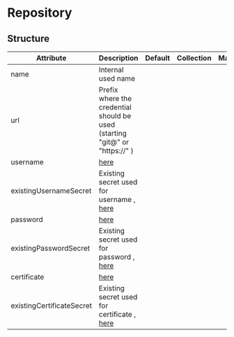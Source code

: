 # Repository 
 

## Structure 
 

| Attribute                 | Description                                                                  | Default | Collection | Map  |
| ------------------------- | ---------------------------------------------------------------------------- | ------- | ---------- | ---  |
| name                      | Internal used name                                                           |         |            |      |
| url                       | Prefix where the credential should be used (starting "git@" or "https://" )  |         |            |      |
| username                  | [here](secret/Secret/Secret.md)                                              |         |            |      |
| existingUsernameSecret    | Existing secret used for username , [here](secret/Existing/Existing.md)      |         |            |      |
| password                  | [here](secret/Secret/Secret.md)                                              |         |            |      |
| existingPasswordSecret    | Existing secret used for password , [here](secret/Existing/Existing.md)      |         |            |      |
| certificate               | [here](secret/Secret/Secret.md)                                              |         |            |      |
| existingCertificateSecret | Existing secret used for certificate , [here](secret/Existing/Existing.md)   |         |            |      |